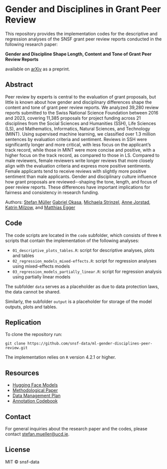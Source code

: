 # Gender and Disciplines in Grant Peer Review

This repository provides the implementation codes for the descriptive and regression
analyses of the SNSF grant peer review reports conducted in the following research paper:

**Gender and Discipline Shape Length, Content and Tone of Grant Peer Review Reports**

available on [arXiv](https://arxiv.org/abs/2507.00103) as a preprint.

## Abstract

Peer review by experts is central to the evaluation of grant proposals, but little is
known about how gender and disciplinary differences shape the content and tone of
grant peer review reports. We analyzed 39,280 review reports submitted to the
Swiss National Science Foundation between 2016 and 2023, covering 11,385 proposals
for project funding across 21 disciplines from the Social Sciences and Humanities (SSH),
Life Sciences (LS), and Mathematics, Informatics, Natural Sciences, and Technology (MINT).
Using supervised machine learning, we classified over 1.3 million sentences by evaluation
criteria and sentiment. Reviews in SSH were significantly longer and more critical,
with less focus on the applicant’s track record, while those in MINT were more concise
and positive, with a higher focus on the track record, as compared to those in LS.
Compared to male reviewers, female reviewers write longer reviews that more closely
align with the evaluation criteria and express more positive sentiments. Female
applicants tend to receive reviews with slightly more positive sentiment than male
applicants. Gender and disciplinary culture influence how grant proposals are
reviewed--shaping the tone, length, and focus of peer review reports. These differences
have important implications for fairness and consistency in research funding.

Authors: [Stefan Müller](https://orcid.org/0000-0002-6315-4125)
[Gabriel Okasa](https://orcid.org/0000-0002-3573-7227),
[Michaela Strinzel](https://orcid.org/0000-0003-3181-0623),
[Anne Jorstad](https://orcid.org/0000-0002-6438-1979),
[Katrin Milzow](https://orcid.org/0009-0002-8959-2534), and
[Matthias Egger](https://orcid.org/0000-0001-7462-5132)

## Code

The code scripts are located in the `code` subfolder, which consists of three
`R` scripts that contain the implementation of the following analyses:

- `01_descriptive_plots_tables.R`: script for descriptive analyses, plots and tables
- `02_regression_models_mixed-effects.R`: script for regression analyses using mixed-effects models
- `03_regression_models_partially_linear.R`: script for regression analysis using partially linear models

The subfolder `data` serves as a placeholder as due to data protection laws, the data cannot be shared.

Similarly, the subfolder `output` is a placeholder for storage of the model outputs, plots and tables.

## Replication

To clone the repository run:

```
git clone https://github.com/snsf-data/ml-gender-disciplines-peer-review.git
```

The implementation relies on `R` version 4.2.1 or higher.

## Resources

- [Hugging Face Models](https://huggingface.co/snsf-data)
- [Methodological Paper](https://arxiv.org/abs/2411.16662)
- [Data Management Plan](https://doi.org/10.46446/DMP-peer-review-assessment-ML)
- [Annotation Codebook](https://doi.org/10.46446/Codebook-peer-review-assessment-ML)

## Contact

For general inquiries about the research paper and the codes, please contact [stefan.mueller@ucd.ie](mailto:stefan.mueller@ucd.ie).

## License

MIT © snsf-data

